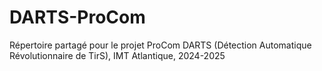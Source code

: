# DARTS-ProCom
Répertoire partagé pour le projet ProCom DARTS (Détection Automatique Révolutionnaire de TirS), IMT Atlantique, 2024-2025
